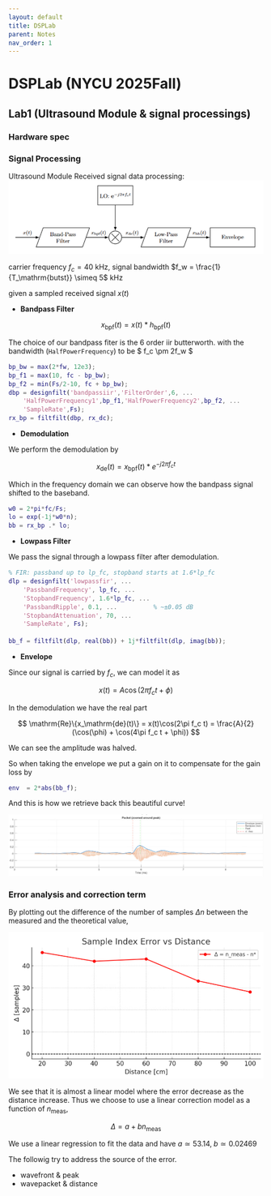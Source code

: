 ```yaml
---
layout: default
title: DSPLab 
parent: Notes
nav_order: 1 
---
```



# DSPLab (NYCU 2025Fall)

## Lab1 (Ultrasound Module & signal processings)

### Hardware spec

### Signal Processing

Ultrasound Module Received signal data processing:
![Alt text describing figure](/assets/img/DSPLab/01/block_diag_sigproc_flow.png)

carrier frequency $f_c=40$ kHz, signal bandwidth $f_w = \frac{1}{T_\mathrm{butst}} \simeq 5$ kHz

given a sampled received signal $x(t)$
- **Bandpass Filter**  

$$ x_\mathrm{bpf}(t) = x(t) * h_\mathrm{bpf}(t) $$

The choice of our bandpass fiter is the $6$ order iir butterworth. 
with the bandwidth (```HalfPowerFrequency```) to be $ f_c \pm 2f_w $ 

```matlab
bp_bw = max(2*fw, 12e3);            
bp_f1 = max(10, fc - bp_bw);           
bp_f2 = min(Fs/2-10, fc + bp_bw);      
dbp = designfilt('bandpassiir','FilterOrder',6, ...
    'HalfPowerFrequency1',bp_f1,'HalfPowerFrequency2',bp_f2, ...
    'SampleRate',Fs);
rx_bp = filtfilt(dbp, rx_dc);  
```

- **Demodulation**  

We perform the demodulation by

$$
x_\mathrm{de}(t) = x_\mathrm{bpf}(t) * e^{-j2\pi f_c t}
$$

Which in the frequency domain we can observe how the bandpass signal shifted to the baseband.

```matlab
w0 = 2*pi*fc/Fs;
lo = exp(-1j*w0*n);
bb = rx_bp .* lo;   
```

- **Lowpass Filter**

We pass the signal through a lowpass filter after demodulation.

```matlab
% FIR: passband up to lp_fc, stopband starts at 1.6*lp_fc
dlp = designfilt('lowpassfir', ...
    'PassbandFrequency', lp_fc, ...
    'StopbandFrequency', 1.6*lp_fc, ...
    'PassbandRipple', 0.1, ...          % ~±0.05 dB
    'StopbandAttenuation', 70, ...
    'SampleRate', Fs);

bb_f = filtfilt(dlp, real(bb)) + 1j*filtfilt(dlp, imag(bb));
```


- **Envelope**  

Since our signal is carried by $f_c$, we can model it as

$$
x(t) = A\cos(2\pi f_c t + \phi)
$$

In the demodulation we have the real part

$$
    \mathrm{Re}\{x_\mathrm{de}(t)\} = x(t)\cos(2\pi f_c t) = \frac{A}{2} (\cos(\phi) + \cos(4\pi f_c t + \phi))
$$

We can see the amplitude was halved.

So when taking the envelope we put a gain on it to compensate for the gain loss by 

```matlab
env  = 2*abs(bb_f);
```


And this is how we retrieve back this beautiful curve!


![bandpass signal vs. envelope](/assets/img/DSPLab/01/bp_env.png)

### Error analysis and correction term

By plotting out the difference of the number of samples $\Delta n$ between the measured and the theoretical value,


![Delta_n vs. distance](/assets/img/DSPLab/01/delta_n_dist.png)

We see that it is almost a linear model where the error decrease as the distance increase. Thus we choose to use a linear correction model as a function of $n_\mathrm{meas}$,

$$
 \Delta = a + b n_\mathrm{meas}
$$

We use a linear regression to fit the data and have $a\simeq53.14,\;b\simeq0.02469$


The followig try to address the source of the error. 

- wavefront & peak
- wavepacket & distance